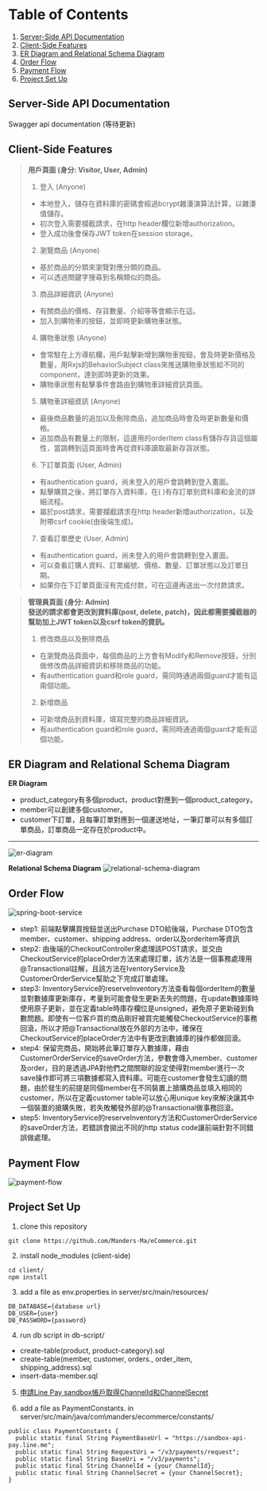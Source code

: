 # Table of Contents
1. [Server-Side API Documentation](#server-side-api-documentation)
2. [Client-Side Features](#client-side-features)
3. [ER Diagram and Relational Schema Diagram](#er-diagram-and-relational-schema-diagram)
4. [Order Flow](#order-flow)
5. [Payment Flow](#payment-flow)
6. [Project Set Up](#project-set-up)  

## Server-Side API Documentation
Swagger api documentation (等待更新)

## Client-Side Features
> **用戶頁面 (身分: Visitor, User, Admin)**  
> 1. 登入  (Anyone)
> - 本地登入，儲存在資料庫的密碼會經過bcrypt雜湊演算法計算，以雜湊值儲存。
> - 初次登入需要攔截請求，在http header欄位新增authorization。
> - 登入成功後會保存JWT token在session storage。
> 2. 瀏覽商品 (Anyone)
> - 基於商品的分類來瀏覽對應分類的商品。
> - 可以透過關鍵字搜尋到名稱類似的商品。
> 3. 商品詳細資訊 (Anyone)
> - 有關商品的價格、存貨數量、介紹等等會顯示在這。
> - 加入到購物車的按鈕，並即時更新購物車狀態。
> 4. 購物車狀態 (Anyone)
> - 會常駐在上方導航欄，用戶點擊新增到購物車按鈕，會及時更新價格及數量，用Rxjs的BehaviorSubject class來推送購物車狀態給不同的component，達到即時更新的效果。
> - 購物車狀態有點擊事件會路由到購物車詳細資訊頁面。
> 5. 購物車詳細資訊 (Anyone)
> - 最後商品數量的追加以及刪除商品，追加商品時會及時更新數量和價格。
> - 追加商品有數量上的限制，這邊用的orderItem class有儲存存貨這個屬性，當跳轉到這頁面時會再從資料庫讀取最新存貨狀態。
> 6. 下訂單頁面 (User, Admin)
> - 有authentication guard，尚未登入的用戶會跳轉到登入畫面。
> - 點擊購買之後，將訂單存入資料庫，在( )有存訂單到資料庫和金流的詳細流程。
> - 屬於post請求，需要攔截請求在http header新增authorization，以及附帶csrf cookie(由後端生成)。
> 7. 查看訂單歷史 (User, Admin)
> - 有authentication guard，尚未登入的用戶會跳轉到登入畫面。
> - 可以查看訂購人資料、訂單編號、價格、數量、訂單狀態以及訂單日期。
> - 如果你在下訂單頁面沒有完成付款，可在這邊再送出一次付款請求。  

> **管理員頁面 (身分: Admin)**  
> **發送的請求都會更改到資料庫(post, delete, patch)，因此都需要攔截器的幫助加上JWT token以及csrf token的資訊。**
> 1. 修改商品以及刪除商品
> - 在瀏覽商品頁面中，每個商品的上方會有Modify和Remove按鈕，分別做修改商品詳細資訊和移除商品的功能。
> - 有authentication guard和role guard，需同時通過兩個guard才能有這兩個功能。
> 2. 新增商品
> - 可新增商品到資料庫，填寫完整的商品詳細資訊。
> - 有authentication guard和role guard，需同時通過兩個guard才能有這個功能。

## ER Diagram and Relational Schema Diagram
**ER Diagram**
- product_category有多個product，product對應到一個product_category。
- member可以創建多個customer。
- customer下訂單，且每筆訂單對應到一個運送地址，一筆訂單可以有多個訂單商品，訂單商品一定存在於product中。
---
![er-diagram](readme-resource/ER-diagram.png)  

**Relational Schema Diagram**
![relational-schema-diagram](readme-resource/relational-schema-diagram.png)


## Order Flow
![spring-boot-service](readme-resource/spring-boot-service.drawio.png)  
- step1: 前端點擊購買按鈕並送出Purchase DTO給後端，Purchase DTO包含member、customer、shipping address、order以及orderitem等資訊
- step2: 由後端的CheckoutController來處理該POST請求，並交由CheckoutService的placeOrder方法來處理訂單，該方法是一個事務處理用@Transactional註解，且該方法在IventoryService及CustomerOrderService幫助之下完成訂單處理。
- step3: InventoryService的reserveInventory方法查看每個orderItem的數量並對數據庫更新庫存，考量到可能會發生更新丟失的問題，在update數據庫時使用原子更新，並在定義table時庫存欄位是unsigned，避免原子更新碰到負數問題。即使有一位客戶買的商品剛好被買完能觸發CheckoutService的事務回滾，所以才把@Transactional放在外部的方法中，確保在CheckoutService的placeOrder方法中有更改到數據庫的操作都做回滾。
- step4: 保留完商品，開始將此筆訂單存入數據庫，藉由CustomerOrderService的saveOrder方法，參數會傳入member、customer及order，目的是透過JPA對他們之間關聯的設定使得對member進行一次save操作即可將三項數據都寫入資料庫。可能在customer會發生幻讀的問題，由於發生的前提是同個member在不同裝置上搶購商品並填入相同的customer，所以在定義customer table可以放心用unique key來解決讓其中一個裝置的搶購失敗，若失敗觸發外部的@Transactional做事務回滾。
- step5: InventoryService的reserveInventory方法和CustomerOrderService的saveOrder方法，若錯誤會拋出不同的http status code讓前端針對不同錯誤做處理。


## Payment Flow
![payment-flow](readme-resource/payment-flow.png)


## Project Set Up
1. clone this repository
```
git clone https://github.com/Manders-Ma/eCommerce.git
```

2. install node_modules (client-side)
```
cd client/
npm install
```

3. add a file as env.properties in server/src/main/resources/
```
DB_DATABASE={database url}
DB_USER={user}
DB_PASSWORD={password}
```

4. run db script in db-script/
- create-table(product, product-category).sql
- create-table(member, customer, orders., order_item, shipping_address).sql
- insert-data-member.sql

5. [申請Line Pay sandbox帳戶取得ChannelId和ChannelSecret](https://pay.line.me/th/developers/main/main)

6. add a file as PaymentConstants. in server/src/main/java/com\manders/ecommerce/constants/
```
public class PaymentConstants {
  public static final String PaymentBaseUrl = "https://sandbox-api-pay.line.me";
  public static final String RequestUri = "/v3/payments/request";
  public static final String BaseUri = "/v3/payments";
  public static final String ChannelId = {your ChannelId};
  public static final String ChannelSecret = {your ChannelSecret};
}
```
